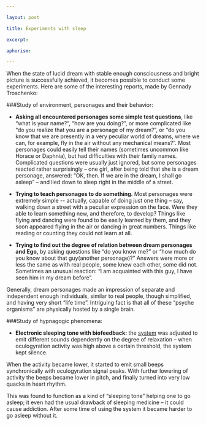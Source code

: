 ```yaml
---

layout: post

title: Experiments with sleep

excerpt:

aphorism:

---
```


When the state of lucid dream with stable enough consciousness and bright picture is successfully achieved, it becomes possible to conduct some experiments. Here are some of the interesting reports, made by Gennady Troschenko:

###Study of environment, personages and their behavior:

+ **Asking all encountered personages some simple test questions**, like “what is your name?”, “how are you doing?”, or more complicated like “do you realize that you are a personage of my dream?”, or “do you know that we are presently in a very peculiar world of dreams, where we can, for example, fly in the air without any mechanical means?”. Most personages could easily tell their names (sometimes uncommon like Horace or Daphnia), but had difficulties with their family names. Complicated questions were usually just ignored, but some personages reacted rather surprisingly – one girl, after being told that she is a dream personage, answered: “OK, then. If we are in the dream, I shall go asleep” – and lied down to sleep right in the middle of a street.

+ **Trying to teach personages to do something.** Most personages were extremely simple -- actually, capable of doing just one thing – say, walking down a street with a peculiar expression on the face. Were they able to learn something new, and therefore, to develop? Things like flying and dancing were found to be easily learned by them, and they soon appeared flying in the air or dancing in great numbers. Things like reading or counting they could not learn at all.

+ **Trying to find out the degree of relation between dream personages and Ego,** by asking questions like “do you know me?” or “how much do you know about that guy(another personage)?” Answers were more or less the same as with real people, some knew each other, some did not. Sometimes an unusual reaction: “I am acquainted with this guy, I have seen him in my dream before”.

Generally, dream personages made an impression of separate and independent enough individuals, similar to real people, though simplified, and having very short “life time”. Intriguing fact is that all of these “psyche organisms” are physically hosted by a single brain.

###Study of hypnagogic phenomena:

+ **Electronic sleeping tone with biofeedback:** the [system](equipment.html) was adjusted to emit different sounds dependently on the degree of relaxation – when oculogyration activity was high above a certain threshold, the system kept silence. 

When the activity became lower, it started to emit small beeps synchronically with oculogyration signal peaks. With further lowering of activity the beeps became lower in pitch, and finally turned into very low quacks in heart rhythm. 

This was found to function as a kind of “sleeping tone” helping one to go asleep; it even had the usual drawback of sleeping medicine – it could cause addiction. After some time of using the system it became harder to go asleep without it.


